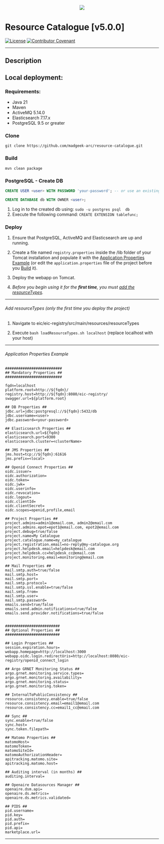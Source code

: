 <div align="center">
  <img src='https://eosc.eu/wp-content/uploads/2024/02/EOSC-Beyond-logo.png'></img>
</div>

# Resource Catalogue [v5.0.0]

[![License](https://img.shields.io/badge/license-Apache%202.0-blue.svg)](LICENSE)
[![Contributor Covenant](https://img.shields.io/badge/Contributor%20Covenant-2.1-4baaaa.svg)](CODE_OF_CONDUCT.md)

- - -

## Description



## Local deployment:

### Requirements:

* Java 21
* Maven
* ActiveMQ 5.14.0
* Elasticsearch 7.17.x
* PostgreSQL 9.5 or greater

### Clone

`git clone https://github.com/madgeek-arc/resource-catalogue.git`

### Build

`mvn clean package`

### PostgreSQL - Create DB

```sql
CREATE USER <user> WITH PASSWORD 'your-password'; -- or use an existing user

CREATE DATABASE db WITH OWNER <user>;
```

1. Log in to the created db using: `sudo -u postgres psql  db`
2. Execute the following command: `CREATE EXTENSION tablefunc;`

### Deploy

1. Ensure that PostgreSQL, ActiveMQ and Elasticsearch are up and running.

2. Create a file named `registry.properties` inside the /lib folder of your Tomcat installation and populate it with
   the [Application Properties Example](#Application-Properties-Example) (or edit the `application.properties` file of
   the project before you [Build](#Build) it).

3. Deploy the webapp on Tomcat.

4. *Before you begin using it for the __first time__, you must [add the resourceTypes](#Add-resourceTypes).*

- - -

###### Add resourceTypes (only the first time you deploy the project)

1. Navigate to eic/eic-registry/src/main/resources/resourceTypes

2. Execute `bash loadResourceTypes.sh localhost` (replace localhost with your host)

- - -

###### Application Properties Example

```properties
##########################
## Mandatory Properties ##
##########################

fqdn=localhost
platform.root=http://${fqdn}/
registry.host=http://${fqdn}:8080/eic-registry/
swagger.url=${platform.root}

## DB Properties ##
jdbc.url=jdbc:postgresql://${fqdn}:5432/db
jdbc.username=<user>
jdbc.password=<your-password>

## Elasticsearch Properties ##
elasticsearch.url=${fqdn}
elasticsearch.port=9300
elasticsearch.cluster=<clusterName>

## JMS Properties ##
jms.host=tcp://${fqdn}:61616
jms.prefix=<local>

## Openid Connect Properties ##
oidc.issuer=
oidc.authorization=
oidc.token=
oidc.jwk=
oidc.userinfo=
oidc.revocation=
oidc.logout=
oidc.clientId=
oidc.clientSecret=
oidc.scopes=openid,profile,email

## Project Properties ##
project.admins=admin1@email.com, admin2@email.com
project.admins.epot=epot1@email.com, epot2@email.com
project.debug=true/false
project.name=My Catalogue
project.catalogue.name=my_catalogue
project.registration.email=no-reply@my-catalogue.org
project.helpdesk.email=helpdesk@email.com
project.helpdesk.cc=helpdesk_cc@email.com
project.monitoring.email=monitoring@email.com

## Mail Properties ##
mail.smtp.auth=true/false
mail.smtp.host=
mail.smtp.port=
mail.smtp.protocol=
mail.smtp.ssl.enable=true/false
mail.smtp.from=
mail.smtp.user=
mail.smtp.password=
emails.send=true/false
emails.send.admin.notifications=true/false
emails.send.provider.notifications=true/false


#########################
## Optional Properties ##
#########################

## Login Properties ##
session.expiration.hours=
webapp.homepage=http://localhost:3000
webapp.oidc.login.redirectUris=http://localhost:8080/eic-registry/openid_connect_login

## Argo GRNET Monitoring Status ##
argo.grnet.monitoring.service.types=
argo.grnet.monitoring.availability=
argo.grnet.monitoring.status=
argo.grnet.monitoring.token=

## InternalToPublicConsistency ##
resource.consistency.enable=true/false
resource.consistency.email=email1@email.com
resource.consistency.cc=email1_cc@email.com

## Sync ##
sync.enable=true/false
sync.host=
sync.token.filepath=

## Matomo Properties ##
matomoHost=
matomoToken=
matomoSiteId=
matomoAuthorizationHeader=
apitracking.matomo.site=
apitracking.matomo.host=

## Auditing interval (in months) ##
auditing.interval=

## Openaire Datasources Manager ##
openaire.dsm.api=
openaire.ds.metrics=
openaire.ds.metrics.validated=

## PIDS ##
pid.username=
pid.key=
pid.auth=
pid.prefix=
pid.api=
marketplace.url=
```

- - -

